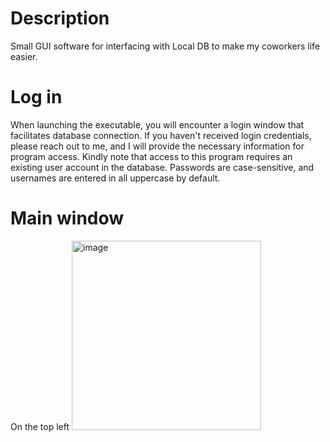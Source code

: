 # Description
Small GUI software for interfacing with Local DB to make my coworkers life easier.

# Log in
When launching the executable, you will encounter a login window that facilitates database connection. If you haven't received login credentials, please reach out to me, and I will provide the necessary information for program access. Kindly note that access to this program requires an existing user account in the database. Passwords are case-sensitive, and usernames are entered in all uppercase by default.

# Main window
On the top left 
<img width="303" alt="image" src="https://github.com/UIMlink/DB_GUI/assets/141648522/f14f463e-6656-4ee4-8a7f-21692a98377b">

